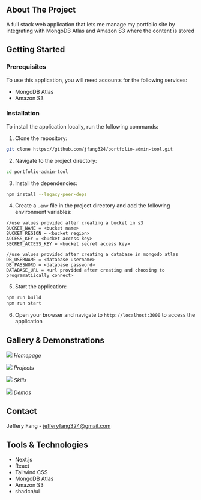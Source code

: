 ## About The Project

A full stack web application that lets me manage my portfolio site by integrating with MongoDB Atlas and Amazon S3 where the content is stored

## Getting Started

### Prerequisites

To use this application, you will need accounts for the following services:

-   MongoDB Atlas
-   Amazon S3

### Installation

To install the application locally, run the following commands:

1. Clone the repository:
```sh
git clone https://github.com/jfang324/portfolio-admin-tool.git
```

2. Navigate to the project directory:
```sh
cd portfolio-admin-tool
```

3. Install the dependencies:
```sh
npm install --legacy-peer-deps
```

4. Create a `.env` file in the project directory and add the following environment variables:
```env
//use values provided after creating a bucket in s3
BUCKET_NAME = <bucket name>
BUCKET_REGION = <bucket region>
ACCESS_KEY = <bucket access key>
SECRET_ACCESS_KEY = <bucket secret access key>

//use values provided after creating a database in mongodb atlas
DB_USERNAME = <database username>
DB_PASSWORD = <database password>
DATABASE_URL = <url provided after creating and choosing to programatiically connect>
```

5. Start the application:
```sh
npm run build
npm run start
```

6. Open your browser and navigate to `http://localhost:3000` to access the application

## Gallery & Demonstrations

<img src='https://github.com/user-attachments/assets/33e5924e-8182-4585-8157-f8c5a3f8c2c4'> </img>
_Homepage_

<img src='https://github.com/user-attachments/assets/455e8741-135a-4279-8015-91f08dd56882'> </img>
_Projects_

<img src='https://github.com/user-attachments/assets/70763da3-6860-4fcd-8e4d-aeea86be5fe5'> </img>
_Skills_

<img src='https://github.com/user-attachments/assets/bc2233f6-4da7-4d27-8eed-76e9bc90da61'> </img>
_Demos_

## Contact

Jeffery Fang - [jefferyfang324@gmail.com](mailto:jefferyfang324@gmail.com)

## Tools & Technologies

-   Next.js
-   React
-   Tailwind CSS
-   MongoDB Atlas
-   Amazon S3
-   shadcn/ui
